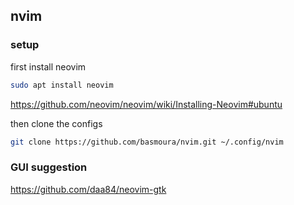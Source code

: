 ## nvim

### setup

first install neovim
```sh
sudo apt install neovim
```
https://github.com/neovim/neovim/wiki/Installing-Neovim#ubuntu

then clone the configs

```sh
git clone https://github.com/basmoura/nvim.git ~/.config/nvim
```

### GUI suggestion

https://github.com/daa84/neovim-gtk
